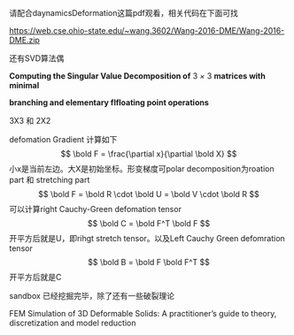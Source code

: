 请配合daynamicsDeformation这篇pdf观看，相关代码在下面可找



https://web.cse.ohio-state.edu/~wang.3602/Wang-2016-DME/Wang-2016-DME.zip

还有SVD算法偶

**Computing the Singular Value Decomposition of** 3 *×* 3 **matrices with minimal**

**branching and elementary flfloating point operations**

3X3 和 2X2

defomation Gradient 计算如下
$$
\bold F = \frac{\partial x}{\partial \bold X}
$$
小x是当前左边。大X是初始坐标。形变梯度可polar decomposition为roation part 和 stretching part
$$
\bold F = \bold R \cdot \bold U = \bold V \cdot \bold R
$$
可以计算right Cauchy-Green defomation tensor
$$
\bold C = \bold F^T \bold F
$$
开平方后就是U，即rihgt stretch tensor。以及Left Cauchy Green defomration tensor
$$
\bold B = \bold F \bold F^T
$$
开平方后就是C

sandbox 已经挖掘完毕，除了还有一些破裂理论

FEM Simulation of 3D Deformable Solids: A practitioner’s
guide to theory, discretization and model reduction  